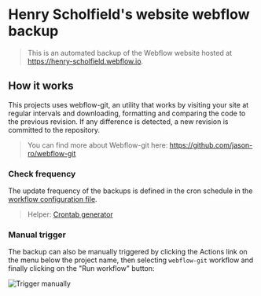 # Henry Scholfield's website webflow backup

> This is an automated backup of the Webflow website hosted at https://henry-scholfield.webflow.io.

## How it works

This projects uses webflow-git, an utility that works by visiting your site at regular intervals and downloading, formatting and comparing the code to the previous revision. If any difference is detected, a new revision is committed to the repository.

> You can find more about Webflow-git here: https://github.com/jason-ro/webflow-git

### Check frequency

The update frequency of the backups is defined in the cron schedule in the [workflow configuration file](./.github/workflows/main.yml).

> Helper: [Crontab generator](https://crontab-generator.com)

### Manual trigger

The backup can also be manually triggered by clicking the Actions link on the menu below the project name, then selecting `webflow-git` workflow and finally clicking on the "Run workflow" button:

![Trigger manually](https://user-images.githubusercontent.com/2506014/134331249-c2e64b87-3d8d-4dbd-b1d9-46352fd5d3bd.png)
